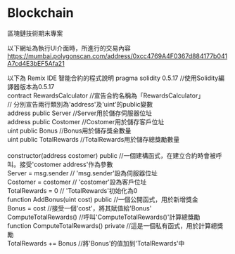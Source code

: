 # Blockchain
區塊鏈技術期末專案

以下網址為執行UI介面時，所進行的交易內容
https://mumbai.polygonscan.com/address/0xcc4769A4F0367d884177b041A7cd4E3bEF5Afa21

以下為 Remix IDE 智能合約的程式說明
pragma solidity 0.5.17                  //使用Solidity編譯器版本為0.5.17 <br>
contract RewardsCalculator              //宣告合約名稱為「RewardsCalculator」  <br>
// 分別宣告兩行類別為'address'及'uint'的public變數<br>
    address public Server               //Server用於儲存伺服器位址<br>
    address public Costomer             //Costomer用於儲存客戶位址<br>
    uint public Bonus                   //Bonus用於儲存獎金數量<br>
    uint public TotalRewards            //TotalRewards用於儲存總獎勵數量                 <br>                       
constructor(address costomer) public    //一個建構函式，在建立合約時會被呼叫。接受'costomer address'作為參數<br>
    Server = msg.sender                 // 'msg.sender'設為伺服器位址<br>
    Costomer = costomer                 // 'costomer'設為客戶位址<br>
    TotalRewards = 0                    // 'TotalRewards'初始化為0<br>
function AddBonus(uint cost) public     //一個公開函式，用於新增獎金<br>
    Bonus = cost                        //接受一個'cost'，將其賦值給'Bonus'    <br>
    ComputeTotalRewards()               //呼叫'ComputeTotalRewards()'計算總獎勵<br>
function ComputeTotalRewards() private  //這是一個私有函式，用於計算總獎勵<br>
    TotalRewards += Bonus               //將'Bonus'的值加到'TotalRewards'中<br>
    
